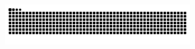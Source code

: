 <picture>
  <source
    media="(prefers-color-scheme: dark)"
    srcset="https://raw.githubusercontent.com/animemoeus/animemoeus/output/github-contribution-grid-snake-dark.svg"
  />
  <source
    media="(prefers-color-scheme: light)"
    srcset="https://raw.githubusercontent.com/animemoeus/animemoeus/output/github-contribution-grid-snake.svg"
  />
  <img
    alt="GitHub contribution grid snake animation"
    src="https://raw.githubusercontent.com/animemoeus/animemoeus/output/github-contribution-grid-snake.svg"
  />
</picture>
